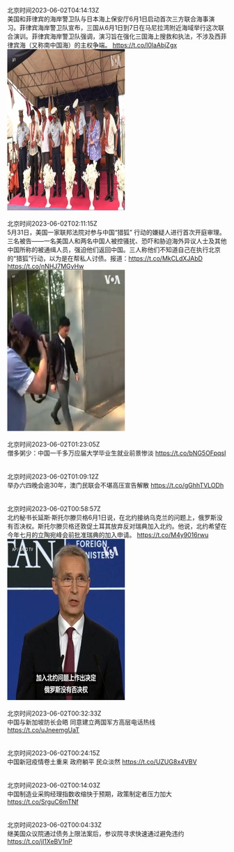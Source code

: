 北京时间2023-06-02T04:14:13Z<br>美国和菲律宾的海岸警卫队与日本海上保安厅6月1日启动首次三方联合海事演习。菲律宾海岸警卫队宣布，三国从6月1日到7日在马尼拉湾附近海域举行这次联合演训。菲律宾海岸警卫队强调，演习旨在强化三国海上搜救和执法，不涉及西菲律宾海（又称南中国海）的主权争端。 https://t.co/l0laAbjZgx<br><img src='/temp/video/2023/t-Month-6/x-Day-02/VOAChinese/1664364751131127809_0.jpg' width='270' height='370'><br><br>北京时间2023-06-02T02:11:15Z<br>5月31日，美国一家联邦法院对参与中国“猎狐” 行动的嫌疑人进行首次开庭审理。三名被告——一名美国人和两名中国人被控骚扰、恐吓和胁迫海外异议人士及其他中国所称的被通缉人员，强迫他们返回中国。三人称他们不知道自己在执行北京的“猎狐”行动，以为是在帮私人讨债。报道：https://t.co/MkCLdXJAbD https://t.co/nNHJ7MGyHw<br><img src='/temp/video/2023/t-Month-6/x-Day-02/VOAChinese/1664333805795024901_0.jpg' width='270' height='370'><br><br>北京时间2023-06-02T01:23:05Z<br>僧多粥少：中国一千多万应届大学毕业生就业前景惨淡 https://t.co/bNG5OFpqsI<br><br><br>北京时间2023-06-02T01:09:12Z<br>举办六四晚会逾30年，澳门民联会不堪高压宣告解散 https://t.co/gGhhTVLODh<br><br><br>北京时间2023-06-02T00:58:57Z<br>北约秘书长延斯·斯托尔滕贝格6月1日说，在北约接纳乌克兰的问题上，俄罗斯没有否决权。斯托尔滕贝格还敦促土耳其放弃反对瑞典加入北约。他说，北约希望在今年七月的立陶宛峰会前批准瑞典的加入申请。 https://t.co/M4y9016rwu<br><img src='/temp/video/2023/t-Month-6/x-Day-02/VOAChinese/1664315608358346752_0.jpg' width='270' height='370'><br><br>北京时间2023-06-02T00:32:33Z<br>中国与新加坡防长会晤 同意建立两国军方高层电话热线 https://t.co/uJneemgUaT<br><br><br>北京时间2023-06-02T00:24:15Z<br>中国新冠疫情卷土重来 政府躺平 民众淡然 https://t.co/UZUG8x4VBV<br><br><br>北京时间2023-06-02T00:14:03Z<br>中国制造业采购经理指数收缩快于预期，政策制定者压力加大 https://t.co/SrguC6mTNf<br><br><br>北京时间2023-06-02T00:04:33Z<br>继美国众议院通过债务上限法案后，参议院寻求快速通过避免违约 https://t.co/jl1XeBV1nP<br><br><br>